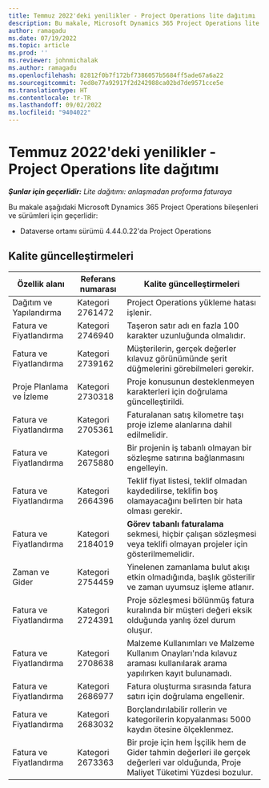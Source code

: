 ```yaml
---
title: Temmuz 2022'deki yenilikler - Project Operations lite dağıtımı
description: Bu makale, Microsoft Dynamics 365 Project Operations lite dağıtımının Temmuz 2022 sürümünde kullanılabilen kalite güncelleştirmeleri hakkında bilgi sağlar.
author: ramagadu
ms.date: 07/19/2022
ms.topic: article
ms.prod: ''
ms.reviewer: johnmichalak
ms.author: ramagadu
ms.openlocfilehash: 82812f0b7f172bf7386057b5684ff5ade67a6a22
ms.sourcegitcommit: 7ed8e77a92917f2d242988ca02bd7de9571cce5e
ms.translationtype: HT
ms.contentlocale: tr-TR
ms.lasthandoff: 09/02/2022
ms.locfileid: "9404022"
---
```

# <a name="whats-new-july-2022---project-operations-lite-deployment"></a>Temmuz 2022'deki yenilikler - Project Operations lite dağıtımı

_**Şunlar için geçerlidir:** Lite dağıtımı: anlaşmadan proforma faturaya_

Bu makale aşağıdaki Microsoft Dynamics 365 Project Operations bileşenleri ve sürümleri için geçerlidir:

- Dataverse ortamı sürümü 4.44.0.22'da Project Operations

## <a name="quality-updates"></a>Kalite güncelleştirmeleri

| Özellik alanı | Referans numarası | Kalite güncelleştirmeleri |
| --- | --- | --- |
| Dağıtım ve Yapılandırma | Kategori 2761472 | Project Operations yükleme hatası işlenir. |
| Fatura ve Fiyatlandırma | Kategori 2746940 | Taşeron satır adı en fazla 100 karakter uzunluğunda olmalıdır. |
| Fatura ve Fiyatlandırma | Kategori 2739162 | Müşterilerin, gerçek değerler kılavuz görünümünde şerit düğmelerini görebilmeleri gerekir. |
| Proje Planlama ve İzleme | Kategori 2730318 | Proje konusunun desteklenmeyen karakterleri için doğrulama güncelleştirildi. |
| Fatura ve Fiyatlandırma | Kategori 2705361 | Faturalanan satış kilometre taşı proje izleme alanlarına dahil edilmelidir. |
| Fatura ve Fiyatlandırma | Kategori 2675880 | Bir projenin iş tabanlı olmayan bir sözleşme satırına bağlanmasını engelleyin. |
| Fatura ve Fiyatlandırma | Kategori 2664396 | Teklif fiyat listesi, teklif olmadan kaydedilirse, teklifin boş olamayacağını belirten bir hata olması gerekir. |
| Fatura ve Fiyatlandırma | Kategori 2184019 | **Görev tabanlı faturalama** sekmesi, hiçbir çalışan sözleşmesi veya teklifi olmayan projeler için gösterilmemelidir. |
| Zaman ve Gider | Kategori 2754459 | Yinelenen zamanlama bulut akışı etkin olmadığında, başlık gösterilir ve zaman uyumsuz işleme atlanır. |
| Fatura ve Fiyatlandırma | Kategori 2724391 | Proje sözleşmesi bölünmüş fatura kuralında bir müşteri değeri eksik olduğunda yanlış özel durum oluşur. |
| Fatura ve Fiyatlandırma | Kategori 2708638 | Malzeme Kullanımları ve Malzeme Kullanım Onayları'nda kılavuz araması kullanılarak arama yapılırken kayıt bulunamadı.|
| Fatura ve Fiyatlandırma | Kategori 2686977 | Fatura oluşturma sırasında fatura satırı için doğrulama engellenir. |
| Fatura ve Fiyatlandırma | Kategori 2683032 | Borçlandırılabilir rollerin ve kategorilerin kopyalanması 5000 kaydın ötesine ölçeklenmez.|
| Fatura ve Fiyatlandırma | Kategori 2673363 | Bir proje için hem İşçilik hem de Gider tahmin değerleri ile gerçek değerleri var olduğunda, Proje Maliyet Tüketimi Yüzdesi bozulur. |
